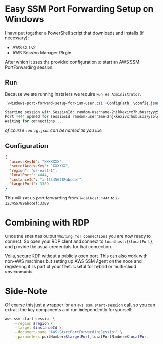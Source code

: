 # Easy SSM Port Forwarding Setup on Windows

I have put together a PowerShell script that downloads and installs (if necessary):

- AWS CLI v2
- AWS Session Manager Plugin

After which it uses the provided configuration to start an AWS SSM PortForwarding session.

## Run

Because we are running installers we require `Run As Administrator`.

```powershell
.\windows-port-forward-setup-for-iam-user.ps1 -ConfigPath .\config.json
.....
Starting session with SessionId: random-username-2njkkexivx7hubusxzyyz5lg3y
Port 4444 opened for sessionId random-username-2njkkexivx7hubusxzyyz5lg3y.
Waiting for connections...
```

_of course `config.json` can be named as you like_

## Configuration

```json
{
  "accessKeyId": "XXXXXXX",
  "secretAccessKey": "XXXXXX",
  "region": "us-east-1",
  "localPort": 4444,
  "instanceId": "i-123456789abcdef",
  "targetPort": 3389
}
```

This will set up port forwarding from `localhost:4444` to `i-123456789abcdef:3389`.

# Combining with RDP

Once the shell has output `Waiting for connections` you are now ready to connect.
So open your RDP client and connect to `localhost:{$localPort}`, and provide the usual credentials for that connection.

Voila, secure RDP without a publicly open port.
This can also work with non-AWS machines but setting up AWS SSM Agent on the node and registering it as part of your fleet. Useful for hybrid or multi-cloud environments.

# Side-Note

Of course this just a wrapper for an `aws ssm start-session` call, so you can extract the key components and run independently for yourself:

```bash
aws ssm start-session \
	--region $region \
	--target $instanceId \
	--document-name "AWS-StartPortForwardingSession" \
	--parameters portNumber=$targetPort,localPortNumber=$localPort
```
